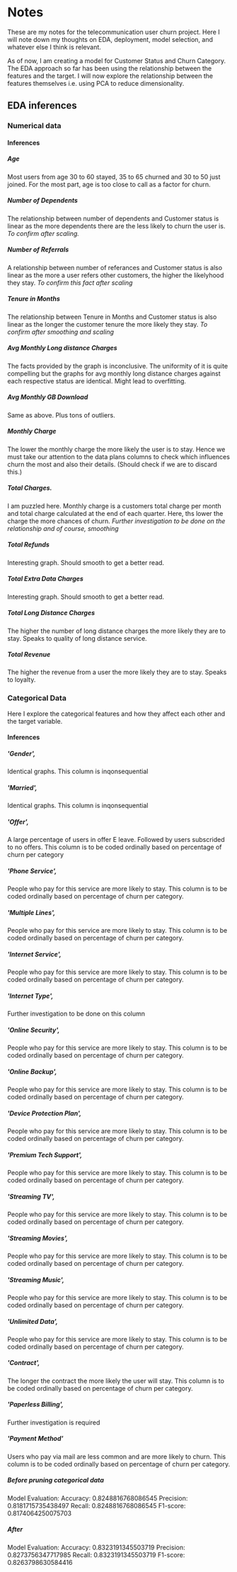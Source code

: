 # Notes

These are my notes for the telecommunication user churn project. Here I will note down my thoughts on EDA, deployment, model selection, and whatever else I think is relevant.

As of now, I am creating a model for Customer Status and Churn Category. The EDA approach so far has been using the relationship between the features and the target. I will now explore the relationship between the features themselves i.e. using PCA to reduce dimensionality.

## EDA inferences
### Numerical data
#### Inferences
##### Age
Most users from age 30 to 60 stayed, 35 to 65 churned and 30 to 50 just joined. For the most part, age is too close to call as a factor for churn.

##### Number of Dependents
The relationship between number of dependents and Customer status is linear as the more dependents there are the less likely to churn the user is. *To confirm after scaling.*

##### Number of Referrals
A relationship between number of referances and Customer status is also linear as the more a user refers other customers, the higher the likelyhood they stay. *To confirm this fact after scaling*

##### Tenure in Months
The relationship between Tenure in Months and Customer status is also linear as the longer the customer tenure the more likely they stay. *To confirm after smoothing and scaling*


##### Avg Monthly Long distance Charges
The facts provided by the graph is inconclusive. The uniformity of it is quite compelling but the graphs for avg monthly long distance charges against each respective status are identical. Might lead to overfitting.

##### Avg Monthly GB Download
Same as above. Plus tons of outliers.

##### Monthly Charge
The lower the monthly charge the more likely the user is to stay. Hence we must take our attention to the data plans columns to check which influences churn the most and also their details. (Should check if we are to discard this.)

##### Total Charges.
I am puzzled here. Monthly charge is a customers total charge per month and total charge calculated at the end of each quarter. Here, ths lower the charge the more chances of churn. *Further investigation to be done on the relationship and of course, smoothing*

##### Total Refunds
Interesting graph. Should smooth to get a better read.

##### Total Extra Data Charges
Interesting graph. Should smooth to get a better read.

##### Total Long Distance Charges
The higher the number of long distance charges the more likely they are to stay. Speaks to quality of long distance service.

##### Total Revenue 
The higher the revenue from a user the more likely they are to stay. Speaks to loyalty. 
### Categorical Data
Here I explore the categorical features and how they affect each other and the target variable.

#### Inferences

##### 'Gender',

Identical graphs. This column is inqonsequential

  

##### 'Married',

Identical graphs. This column is inqonsequential

  

##### 'Offer',

A large percentage of users in offer E leave. Followed by users subscrided to no offers. This column is to be coded ordinally based on percentage of churn per category

  

##### 'Phone Service',

People who pay for this service are more likely to stay. This column is to be coded ordinally based on percentage of churn per category.

##### 'Multiple Lines',

People who pay for this service are more likely to stay. This column is to be coded ordinally based on percentage of churn per category.

  

##### 'Internet Service',

People who pay for this service are more likely to stay. This column is to be coded ordinally based on percentage of churn per category.

  

##### 'Internet Type',

Further investigation to be done on this column

  

##### 'Online Security',

People who pay for this service are more likely to stay. This column is to be coded ordinally based on percentage of churn per category.

  

##### 'Online Backup',

People who pay for this service are more likely to stay. This column is to be coded ordinally based on percentage of churn per category.

  

##### 'Device Protection Plan',

People who pay for this service are more likely to stay. This column is to be coded ordinally based on percentage of churn per category.

  

##### 'Premium Tech Support',

People who pay for this service are more likely to stay. This column is to be coded ordinally based on percentage of churn per category.

  

##### 'Streaming TV',

People who pay for this service are more likely to stay. This column is to be coded ordinally based on percentage of churn per category.

  

##### 'Streaming Movies',

People who pay for this service are more likely to stay. This column is to be coded ordinally based on percentage of churn per category.

  

##### 'Streaming Music',

People who pay for this service are more likely to stay. This column is to be coded ordinally based on percentage of churn per category.

  

##### 'Unlimited Data',

People who pay for this service are more likely to stay. This column is to be coded ordinally based on percentage of churn per category.

  

##### 'Contract',

The longer the contract the more likely the user will stay. This column is to be coded ordinally based on percentage of churn per category.

  

##### 'Paperless Billing',

Further investigation is required

  

##### 'Payment Method'

Users who pay via mail are less common and are more likely to churn. This column is to be coded ordinally based on percentage of churn per category.

##### Before pruning categorical data
Model Evaluation: 
Accuracy: 0.8248816768086545 
Precision: 0.8181715735438497 
Recall: 0.8248816768086545 
F1-score: 0.8174064250075703

##### After
Model Evaluation: 
Accuracy: 0.8323191345503719 
Precision: 0.8273756347717985 
Recall: 0.8323191345503719 
F1-score: 0.8263798630584416